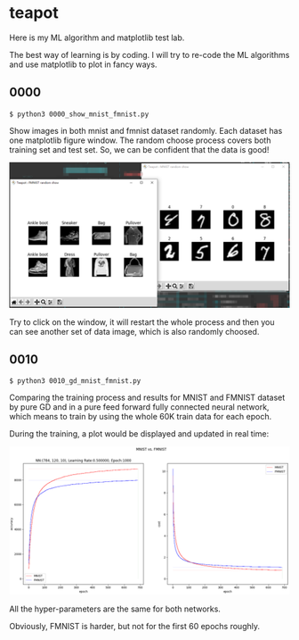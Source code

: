 # teapot

Here is my ML algorithm and matplotlib test lab.

The best way of learning is by coding. I will try to re-code the ML algorithms
and use matplotlib to plot in fancy ways.

## 0000

    $ python3 0000_show_mnist_fmnist.py

Show images in both mnist and fmnist dataset randomly. Each dataset has one
matplotlib figure window. The random choose process covers both training set
and test set. So, we can be confident that the data is good!

![image](https://github.com/xinlin-z/teapot/blob/master/pics/0000_show_mnist_fmnist.png)

Try to click on the window, it will restart the whole process and then you
can see another set of data image, which is also randomly choosed.

## 0010

    $ python3 0010_gd_mnist_fmnist.py

Comparing the training process and results for MNIST and FMNIST dataset by
pure GD and in a pure feed forward fully connected neural network, which means
to train by using the whole 60K train data for each epoch.

During the training, a plot would be displayed and updated in real time:

![image](https://github.com/xinlin-z/teapot/blob/master/pics/0010_gd_mnist_fmnist.png)

All the hyper-parameters are the same for both networks.

Obviously, FMNIST is harder, but not for the first 60 epochs roughly.

